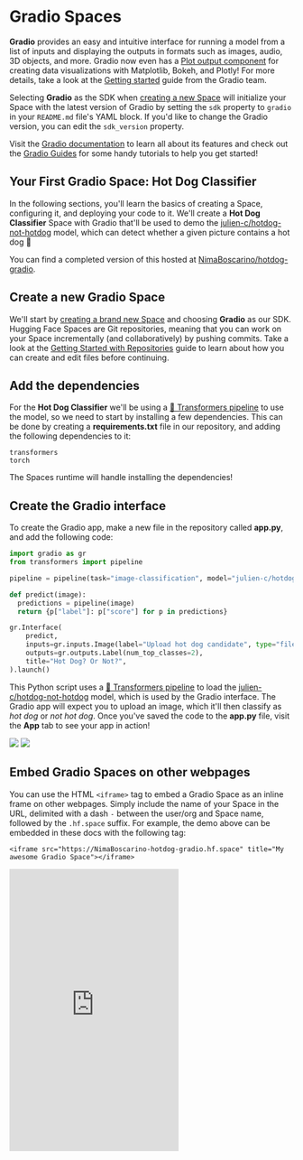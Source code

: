 # Gradio Spaces

**Gradio** provides an easy and intuitive interface for running a model from a list of inputs and displaying the outputs in formats such as images, audio, 3D objects, and more. Gradio now even has a [Plot output component](https://gradio.app/docs/#o_plot) for creating data visualizations with Matplotlib, Bokeh, and Plotly! For more details, take a look at the [Getting started](https://gradio.app/getting_started/) guide from the Gradio team.

Selecting **Gradio** as the SDK when [creating a new Space](https://huggingface.co/new-space) will initialize your Space with the latest version of Gradio by setting the `sdk` property to `gradio` in your `README.md` file's YAML block. If you'd like to change the Gradio version, you can edit the `sdk_version` property.

Visit the [Gradio documentation](https://gradio.app/docs/) to learn all about its features and check out the [Gradio Guides](https://gradio.app/guides/) for some handy tutorials to help you get started!

## Your First Gradio Space: Hot Dog Classifier

In the following sections, you'll learn the basics of creating a Space, configuring it, and deploying your code to it. We'll create a **Hot Dog Classifier** Space with Gradio that'll be used to demo the [julien-c/hotdog-not-hotdog](https://huggingface.co/julien-c/hotdog-not-hotdog) model, which can detect whether a given picture contains a hot dog 🌭

You can find a completed version of this hosted at [NimaBoscarino/hotdog-gradio](https://huggingface.co/spaces/NimaBoscarino/hotdog-gradio).

## Create a new Gradio Space

We'll start by [creating a brand new Space](https://huggingface.co/new-space) and choosing **Gradio** as our SDK. Hugging Face Spaces are Git repositories, meaning that you can work on your Space incrementally (and collaboratively) by pushing commits. Take a look at the [Getting Started with Repositories](./repositories-getting-started) guide to learn about how you can create and edit files before continuing.

## Add the dependencies

For the **Hot Dog Classifier** we'll be using a [🤗 Transformers pipeline](https://huggingface.co/docs/transformers/pipeline_tutorial) to use the model, so we need to start by installing a few dependencies. This can be done by creating a **requirements.txt** file in our repository, and adding the following dependencies to it:

```
transformers
torch
```

The Spaces runtime will handle installing the dependencies!

## Create the Gradio interface

To create the Gradio app, make a new file in the repository called **app.py**, and add the following code:

```python
import gradio as gr
from transformers import pipeline

pipeline = pipeline(task="image-classification", model="julien-c/hotdog-not-hotdog")

def predict(image):
  predictions = pipeline(image)
  return {p["label"]: p["score"] for p in predictions}

gr.Interface(
    predict,
    inputs=gr.inputs.Image(label="Upload hot dog candidate", type="filepath"),
    outputs=gr.outputs.Label(num_top_classes=2),
    title="Hot Dog? Or Not?",
).launch()
```

This Python script uses a [🤗 Transformers pipeline](https://huggingface.co/docs/transformers/pipeline_tutorial) to load the [julien-c/hotdog-not-hotdog](https://huggingface.co/julien-c/hotdog-not-hotdog) model, which is used by the Gradio interface. The Gradio app will expect you to upload an image, which it'll then classify as *hot dog* or *not hot dog*. Once you've saved the code to the **app.py** file, visit the **App** tab to see your app in action!

<div class="flex justify-center">
<img class="block dark:hidden" src="https://huggingface.co/datasets/huggingface/documentation-images/resolve/main/hub/spaces-hot-dog-gradio.png"/>
<img class="hidden dark:block" src="https://huggingface.co/datasets/huggingface/documentation-images/resolve/main/hub/spaces-hot-dog-gradio-dark.png"/>
</div>

## Embed Gradio Spaces on other webpages

You can use the HTML `<iframe>` tag to embed a Gradio Space as an inline frame on other webpages. Simply include the name of your Space in the URL, delimited with a dash `-` between the user/org and Space name, followed by the `.hf.space` suffix. For example, the demo above can be embedded in these docs with the following tag:

```
<iframe src="https://NimaBoscarino-hotdog-gradio.hf.space" title="My awesome Gradio Space"></iframe>
```

<iframe src="https://lewtun-hotdog-gradio.hf.space" frameBorder="0" height="500" title="Gradio app" class="container p-0 flex-grow space-iframe" allow="accelerometer; ambient-light-sensor; autoplay; battery; camera; document-domain; encrypted-media; fullscreen; geolocation; gyroscope; layout-animations; legacy-image-formats; magnetometer; microphone; midi; oversized-images; payment; picture-in-picture; publickey-credentials-get; sync-xhr; usb; vr ; wake-lock; xr-spatial-tracking" sandbox="allow-forms allow-modals allow-popups allow-popups-to-escape-sandbox allow-same-origin allow-scripts allow-downloads"></iframe>